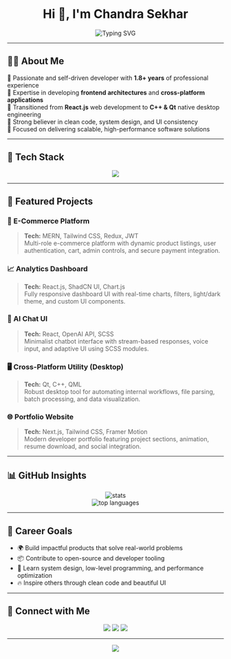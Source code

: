 <h1 align="center">Hi 👋, I'm Chandra Sekhar</h1>
<p align="center">
  <img src="https://readme-typing-svg.demolab.com?font=Fira+Code&duration=3000&pause=1000&color=4AE4F9&center=true&vCenter=true&width=435&lines=Full+Stack+Developer;React+%7C+Next.js+%7C+Qt+%7C+C%2B%2B+Engineer;MERN+Stack+Specialist;Clean+UI+%7C+Scalable+Apps+%7C+Fast+Delivery" alt="Typing SVG" />
</p>

---

## 👨‍💻 About Me

🔹 Passionate and self-driven developer with **1.8+ years** of professional experience  
🔹 Expertise in developing **frontend architectures** and **cross-platform applications**  
🔹 Transitioned from **React.js** web development to **C++ & Qt** native desktop engineering  
🔹 Strong believer in clean code, system design, and UI consistency  
🔹 Focused on delivering scalable, high-performance software solutions

---

## 🔧 Tech Stack

<p align="center">
  <img src="https://skillicons.dev/icons?i=react,nextjs,nodejs,express,mongodb,qt,cpp,html,css,sass,tailwind,js,ts,git,github,materialui,vscode,figma" />
</p>

---

## 💼 Featured Projects

### 🛒 E-Commerce Platform
> **Tech:** MERN, Tailwind CSS, Redux, JWT  
Multi-role e-commerce platform with dynamic product listings, user authentication, cart, admin controls, and secure payment integration.

### 📈 Analytics Dashboard
> **Tech:** React.js, ShadCN UI, Chart.js  
Fully responsive dashboard UI with real-time charts, filters, light/dark theme, and custom UI components.

### 💬 AI Chat UI
> **Tech:** React, OpenAI API, SCSS  
Minimalist chatbot interface with stream-based responses, voice input, and adaptive UI using SCSS modules.

### 🖥️ Cross-Platform Utility (Desktop)
> **Tech:** Qt, C++, QML  
Robust desktop tool for automating internal workflows, file parsing, batch processing, and data visualization.

### 🌐 Portfolio Website
> **Tech:** Next.js, Tailwind CSS, Framer Motion  
Modern developer portfolio featuring project sections, animation, resume download, and social integration.

---

## 📊 GitHub Insights

<p align="center">
  <img src="https://github-readme-stats.vercel.app/api?username=sekhar-dev79&show_icons=true&theme=tokyonight&count_private=true" alt="stats" />
  <br>
  <img src="https://github-readme-stats.vercel.app/api/top-langs/?username=sekhar-dev79&layout=compact&theme=tokyonight" alt="top languages" />
</p>

---

## 🧭 Career Goals

- 🌍 Build impactful products that solve real-world problems  
- 📦 Contribute to open-source and developer tooling  
- 🧠 Learn system design, low-level programming, and performance optimization  
- 🔥 Inspire others through clean code and beautiful UI

---

## 🔗 Connect with Me

<p align="center">
  <a href="https://linkedin.com/in/your-link"><img src="https://img.shields.io/badge/LinkedIn-blue?style=flat&logo=linkedin" /></a>
  <a href="https://your-portfolio.com"><img src="https://img.shields.io/badge/Portfolio-black?style=flat&logo=github" /></a>
  <a href="https://x.com/chase2k25"><img src="https://img.shields.io/badge/X-black?style=flat&logo=x" /></a>
</p>

---

<p align="center">
  <img src="https://capsule-render.vercel.app/api?type=waving&color=0e5cad&height=120&section=footer"/>
</p>
